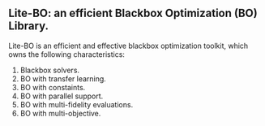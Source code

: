 ## Lite-BO: an efficient Blackbox Optimization (BO) Library.
Lite-BO is an efficient and effective blackbox optimization toolkit, which owns the following characteristics:
1. Blackbox solvers.
2. BO with transfer learning.
3. BO with constaints.
4. BO with parallel support.
5. BO with multi-fidelity evaluations.
6. BO with multi-objective.
